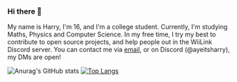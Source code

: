 ### Hi there 👋
My name is Harry, I'm 16, and I'm a college student. Currently, I'm studying Maths, Physics and Computer Science. In my free time, I try my best to contribute to open source projects, and help people out in the WiiLink Discord server. You can contact me via [email](mailto:ayeitsharry@proton.me), or on Discord (@ayeitsharry), my DMs are open!

![Anurag's GitHub stats](https://github-readme-stats.vercel.app/api?username=ayeitsharry&show_icons=true&theme=transparent)
[![Top Langs](https://github-readme-stats.vercel.app/api/top-langs/?username=ayeitsharry)](https://github.com/anuraghazra/github-readme-stats)
